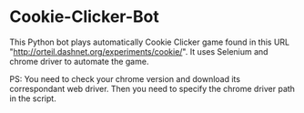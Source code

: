 # Cookie-Clicker-Bot
This Python bot plays automatically Cookie Clicker game found in this URL "http://orteil.dashnet.org/experiments/cookie/".
It uses Selenium and chrome driver to automate the game.

PS: You need to check your chrome version and download its correspondant web driver. Then you need to specify the chrome driver path in 
the script.
